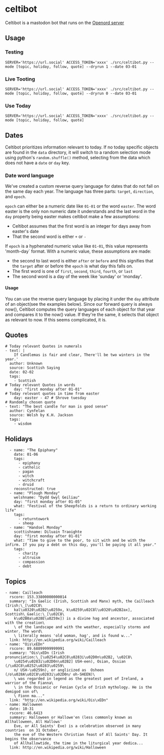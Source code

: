 # celtibot
Celtibot is a mastodon bot that runs on the [Openord server](https://mastodon.celticpaganism.org/@Celtibot)
## Usage
### Testing
`SERVER='https://url.social' ACCESS_TOKEN='xxxx' ./src/celtibot.py --mode [topic, holiday, follow, quote] --dryrun 1 --date 03-01`

### Live Tooting
`SERVER='https://url.social' ACCESS_TOKEN='xxxx' ./src/celtibot.py --mode [topic, holiday, follow, quote] --dryrun 0 --date 03-01`

### Use Today
`SERVER='https://url.social' ACCESS_TOKEN='xxxx' ./src/celtibot.py --mode [topic, holiday, follow, quote]`

## Dates
Celtibot prioritizes information relevant to today. If no today specific objects are found in the `data` directory, it will switch to
a random selection mode using python's `random.shuffle()` method, selecting from the data which does not have a `date` or `day` key.

### Date word language
We've created a custom reverse query language for dates that do not fall on the same day each year. The language has three parts: `target`, `direction`, and `epoch`.

`epoch` can either be a numeric date like `01-01` or the word `easter`. The word easter is the only non numeric date it understands and the last word in the `day` property being easter makes celtibot make a few assumptions:

* Celtibot assumes that the first word is an integer for days away from easter's date
* That the second word is either `+` or `-`

If `epoch` is a hyphenated numeric value like `01-01`, this value represents 'month-day` format. With a numeric value, these assumptions are made:

* the second to last word is either `after` or `before` and this signifies that the `target` after or before the `epoch` is what day this falls on.
* The first word is one of `first`, `second`, `third`, `fourth`, or `last`
* The second word is a day of the week like 'sunday' or 'monday'.

#### Usage
You can use the reverse query language by placing it under the `day` attribute of an object(see the examples below). Since our forward query is always now(), Celtibot computes the query languages of each object for that year and compares it to the now() value. If they're the same, it selects that object as relevant to now. If this seems complicated, it is.

## Quotes
```quotes.yaml|yaml
# Today relevant Quotes in numerals
- text: |
    If Candlemas is fair and clear, There'll be two winters in the year.'
  author: Unknown
  source: Scottish Saying
  date: 02-02
  tags:
    - Scottish
# Today relevant Quotes in words
    day: "first monday after 01-01"
# Today relevant quotes in time from easter
    day: easter - 47 # Shrove tuesday
# Randomly chosen quote
- text: "The best candle for man is good sense"
  author: Cynfelan
  source: Welsh by K.H. Jackson
  tags:
    - wisdom
```

## Holidays
```holidays.yaml|yaml
  - name: "The Epiphany"
    date: 01-06
    tags:
      - epiphany
      - catholic
      - pagan
      - witch
      - witchcraft
      - druid
    reconstructed: true
  - name: "Plough Monday"
    welshname: "Dydd Gwyl Geiliau"
    day: "first monday after 01-05"
    what: "Festival of the Sheepfolds is a return to ordinary working life"
    tags:
      - returntowork
      - sheep
  - name: "Handsel Monday"
    scottishname: Diluain Traoighte
    day: "first monday after 01-01"
    what: "Time to give to the poor, to sit with and be with the infirm. If you pay a debt on this day, you'll be paying it all year."
    tags:
      - charity
      - altruism
      - compassion
      - debt
```
## Topics
```topics.yaml|yaml
- name: Cailleach
  rscore: 153.33800000000014
  summary: "In Gaelic (Irish, Scottish and Manx) myth, the Cailleach (Irish:\_[\u02C8\
    kal\u0320\u02B2\u0259x, k\u0259\u02C8l\u0320\u02B2ax], Scottish\_Gaelic:\_[\u02C8\
    k\u02B0a\u028E\u0259x]) is a divine hag and ancestor, associated with the creation\
    \ of the landscape and with the weather, especially storms and winter. The word\
    \ literally means 'old woman, hag', and is found w..."
  link: http://en.wikipedia.org/wiki/Cailleach
- name: "Ois\xEDn"
  rscore: 89.68899999999991
  summary: "Ois\xEDn (Irish pronunciation:\_[\u0254\u02C8\u0283i\u02D0n\u02B2, \u02C8\
    \u0254\u0283i\u02D0n\u02B2] USH-een), Osian, Ossian (/\u02C8\u0252\u0283\u0259\
    n/ USH-\u0259n), or anglicized as  Osheen (/o\u028A\u02C8\u0283i\u02D0n/ oh-SHEEN)\
    \ was regarded in legend as the greatest poet of Ireland, a warrior of the Fianna\
    \ in the Ossianic or Fenian Cycle of Irish mythology. He is the demigod son of\
    \ Fionn ma..."
  link: "http://en.wikipedia.org/wiki/Ois\xEDn"
- name: Halloween
  date: 10-31
  rscore: 46.6413
  summary: Halloween or Hallowe'en (less commonly known as Allhalloween, All Hallows'
    Eve, or All Saints' Eve) is a celebration observed in many countries  on 31 October,
    the eve of the Western Christian feast of All Saints' Day. It begins the observance
    of Allhallowtide, the time in the liturgical year dedica...
  link: http://en.wikipedia.org/wiki/Halloween
```